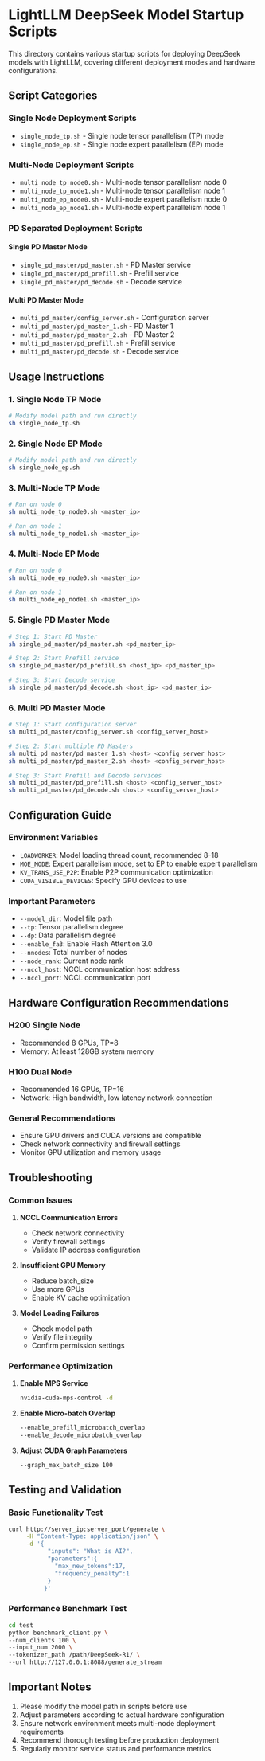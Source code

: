 # LightLLM DeepSeek Model Startup Scripts

This directory contains various startup scripts for deploying DeepSeek models with LightLLM, covering different deployment modes and hardware configurations.

## Script Categories

### Single Node Deployment Scripts

- `single_node_tp.sh` - Single node tensor parallelism (TP) mode
- `single_node_ep.sh` - Single node expert parallelism (EP) mode

### Multi-Node Deployment Scripts

- `multi_node_tp_node0.sh` - Multi-node tensor parallelism node 0
- `multi_node_tp_node1.sh` - Multi-node tensor parallelism node 1
- `multi_node_ep_node0.sh` - Multi-node expert parallelism node 0
- `multi_node_ep_node1.sh` - Multi-node expert parallelism node 1

### PD Separated Deployment Scripts

#### Single PD Master Mode
- `single_pd_master/pd_master.sh` - PD Master service
- `single_pd_master/pd_prefill.sh` - Prefill service
- `single_pd_master/pd_decode.sh` - Decode service

#### Multi PD Master Mode
- `multi_pd_master/config_server.sh` - Configuration server
- `multi_pd_master/pd_master_1.sh` - PD Master 1
- `multi_pd_master/pd_master_2.sh` - PD Master 2
- `multi_pd_master/pd_prefill.sh` - Prefill service
- `multi_pd_master/pd_decode.sh` - Decode service

## Usage Instructions

### 1. Single Node TP Mode

```bash
# Modify model path and run directly
sh single_node_tp.sh
```

### 2. Single Node EP Mode

```bash
# Modify model path and run directly
sh single_node_ep.sh
```

### 3. Multi-Node TP Mode

```bash
# Run on node 0
sh multi_node_tp_node0.sh <master_ip>

# Run on node 1
sh multi_node_tp_node1.sh <master_ip>
```

### 4. Multi-Node EP Mode

```bash
# Run on node 0
sh multi_node_ep_node0.sh <master_ip>

# Run on node 1
sh multi_node_ep_node1.sh <master_ip>
```

### 5. Single PD Master Mode

```bash
# Step 1: Start PD Master
sh single_pd_master/pd_master.sh <pd_master_ip>

# Step 2: Start Prefill service
sh single_pd_master/pd_prefill.sh <host_ip> <pd_master_ip>

# Step 3: Start Decode service
sh single_pd_master/pd_decode.sh <host_ip> <pd_master_ip>
```

### 6. Multi PD Master Mode

```bash
# Step 1: Start configuration server
sh multi_pd_master/config_server.sh <config_server_host>

# Step 2: Start multiple PD Masters
sh multi_pd_master/pd_master_1.sh <host> <config_server_host>
sh multi_pd_master/pd_master_2.sh <host> <config_server_host>

# Step 3: Start Prefill and Decode services
sh multi_pd_master/pd_prefill.sh <host> <config_server_host>
sh multi_pd_master/pd_decode.sh <host> <config_server_host>
```

## Configuration Guide

### Environment Variables

- `LOADWORKER`: Model loading thread count, recommended 8-18
- `MOE_MODE`: Expert parallelism mode, set to EP to enable expert parallelism
- `KV_TRANS_USE_P2P`: Enable P2P communication optimization
- `CUDA_VISIBLE_DEVICES`: Specify GPU devices to use

### Important Parameters

- `--model_dir`: Model file path
- `--tp`: Tensor parallelism degree
- `--dp`: Data parallelism degree
- `--enable_fa3`: Enable Flash Attention 3.0
- `--nnodes`: Total number of nodes
- `--node_rank`: Current node rank
- `--nccl_host`: NCCL communication host address
- `--nccl_port`: NCCL communication port

## Hardware Configuration Recommendations

### H200 Single Node
- Recommended 8 GPUs, TP=8
- Memory: At least 128GB system memory

### H100 Dual Node
- Recommended 16 GPUs, TP=16
- Network: High bandwidth, low latency network connection

### General Recommendations
- Ensure GPU drivers and CUDA versions are compatible
- Check network connectivity and firewall settings
- Monitor GPU utilization and memory usage

## Troubleshooting

### Common Issues

1. **NCCL Communication Errors**
   - Check network connectivity
   - Verify firewall settings
   - Validate IP address configuration

2. **Insufficient GPU Memory**
   - Reduce batch_size
   - Use more GPUs
   - Enable KV cache optimization

3. **Model Loading Failures**
   - Check model path
   - Verify file integrity
   - Confirm permission settings

### Performance Optimization

1. **Enable MPS Service**
   ```bash
   nvidia-cuda-mps-control -d
   ```

2. **Enable Micro-batch Overlap**
   ```bash
   --enable_prefill_microbatch_overlap
   --enable_decode_microbatch_overlap
   ```

3. **Adjust CUDA Graph Parameters**
   ```bash
   --graph_max_batch_size 100
   ```

## Testing and Validation

### Basic Functionality Test

```bash
curl http://server_ip:server_port/generate \
     -H "Content-Type: application/json" \
     -d '{
           "inputs": "What is AI?",
           "parameters":{
             "max_new_tokens":17, 
             "frequency_penalty":1
           }
          }'
```

### Performance Benchmark Test

```bash
cd test
python benchmark_client.py \
--num_clients 100 \
--input_num 2000 \
--tokenizer_path /path/DeepSeek-R1/ \
--url http://127.0.0.1:8088/generate_stream
```

## Important Notes

1. Please modify the model path in scripts before use
2. Adjust parameters according to actual hardware configuration
3. Ensure network environment meets multi-node deployment requirements
4. Recommend thorough testing before production deployment
5. Regularly monitor service status and performance metrics 